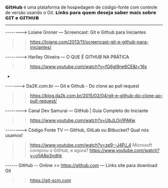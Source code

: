 𝗚𝗶𝘁𝗛𝘂𝗯 é uma plataforma de hospedagem de código-fonte com controle de versão usando o Git. 
𝗟𝗶𝗻𝗸𝘀 𝗽𝗮𝗿𝗮 𝗾𝘂𝗲𝗺 𝗱𝗲𝘀𝗲𝗷𝗮 𝘀𝗮𝗯𝗲𝗿 𝗺𝗮𝗶𝘀 𝘀𝗼𝗯𝗿𝗲 𝗚𝗜𝗧 𝗲 𝗚𝗜𝗧𝗛𝗨𝗕
________________________________________________________________________________________________

--------> Loiane Groner
— Screencast: Git e Github para Iniciantes
>> https://loiane.com/2013/11/screencast-git-e-github-para-iniciantes/

--------> Harlley Oliveira
— O QUE É GITHUB NA PRÁTICA
>> https://www.youtube.com/watch?v=fG6gl9ne6CE&t=16s
-
-------> Da2K.com.br
— Git e Github - Do clone ao pull request
>> https://blog.da2k.com.br/2015/02/04/git-e-github-do-clone-ao-pull-request/

--------> Canal Dev Samurai
— GitHub | Guia Completo do Iniciante
>> https://www.youtube.com/watch?v=UbJLOn1PAKw

--------> Código Fonte TV
— GitHub, GitLab ou Bitbucket? Qual nós usamos! 
>>https://www.youtube.com/watch?v=ze9--J4PJ_4
Microsoft comprou o GitHub, e agora?
>> https://www.youtube.com/watch?v=o1iA8p3ndhk

------ GitHub -- Online >> https://github.com
— Links site para download Git
>> https://git-scm.com

